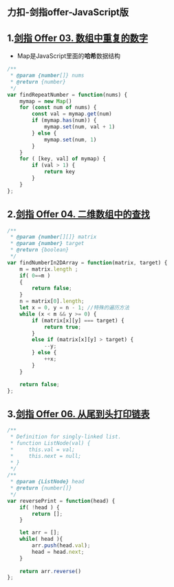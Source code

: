 ## 力扣-剑指offer-JavaScript版





## 1.[剑指 Offer 03. 数组中重复的数字](https://leetcode.cn/problems/shu-zu-zhong-zhong-fu-de-shu-zi-lcof/?favorite=xb9nqhhg)

- Map是JavaScript里面的**哈希**数据结构

```javascript
/**
 * @param {number[]} nums
 * @return {number}
 */
var findRepeatNumber = function(nums) {
    mymap = new Map()
    for (const num of nums) {
        const val = mymap.get(num)
        if (mymap.has(num)) {
            mymap.set(num, val + 1)
        } else {
            mymap.set(num, 1)
        }
    }
    for ( [key, val] of mymap) {
        if (val > 1) {
            return key
        }
    }
};

```





## 2.[剑指 Offer 04. 二维数组中的查找](https://leetcode.cn/problems/er-wei-shu-zu-zhong-de-cha-zhao-lcof/)

```javascript
/**
 * @param {number[][]} matrix
 * @param {number} target
 * @return {boolean}
 */
var findNumberIn2DArray = function(matrix, target) {
    m = matrix.length ;
    if( 0==m )
    {
        return false;
    }
    n = matrix[0].length;
    let x = 0, y = n - 1; //特殊的遍历方法
    while (x < m && y >= 0) {
        if (matrix[x][y] === target) {
            return true;
        }
        else if (matrix[x][y] > target) {
            --y;
        } else {
            ++x;
        }
    }

    return false;
};
```



## 3.[剑指 Offer 06. 从尾到头打印链表](https://leetcode.cn/problems/cong-wei-dao-tou-da-yin-lian-biao-lcof/)

```javascript
/**
 * Definition for singly-linked list.
 * function ListNode(val) {
 *     this.val = val;
 *     this.next = null;
 * }
 */
/**
 * @param {ListNode} head
 * @return {number[]}
 */
var reversePrint = function(head) {
    if( !head ) {
        return [];
    }

    let arr = [];
    while( head ){
        arr.push(head.val);
        head = head.next;
    }
    
    return arr.reverse()
};

```

